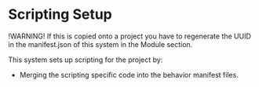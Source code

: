 # Scripting Setup  

!WARNING! If this is copied onto a project you have to regenerate the UUID in the manifest.json of this system
in the Module section.

This system sets up scripting for the project by:
- Merging the scripting specific code into the behavior manifest files. 
```

